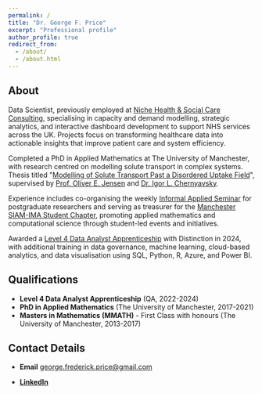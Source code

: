 ```yaml
---
permalink: /
title: "Dr. George F. Price"
excerpt: "Professional profile"
author_profile: true
redirect_from: 
  - /about/
  - /about.html
---
```


## About
Data Scientist, previously employed at [Niche Health & Social Care Consulting](https://www.nicheconsult.co.uk), specialising in capacity and demand modelling, strategic analytics, and interactive dashboard development to support NHS services across the UK. Projects focus on transforming healthcare data into actionable insights that improve patient care and system efficiency.

Completed a PhD in Applied Mathematics at The University of Manchester, with research centred on modelling solute transport in complex systems. Thesis titled "[Modelling of Solute Transport Past a Disordered Uptake Field](https://www.proquest.com/openview/609829995a22d771799a9f3d76e210ef/1?cbl=51922&diss=y&pq-origsite=gscholar)", supervised by [Prof. Oliver E. Jensen](https://personalpages.manchester.ac.uk/staff/oliver.jensen/) and [Dr. Igor L. Chernyavsky](http://math-biophys.info/wiki/).

Experience includes co-organising the weekly [Informal Applied Seminar](http://events.manchester.ac.uk/calendar/tag:ser-se-maths-appliedinformal/) for postgraduate researchers and serving as treasurer for the [Manchester SIAM-IMA Student Chapter](https://www.maths.manchester.ac.uk/~siam/), promoting applied mathematics and computational science through student-led events and initiatives.

Awarded a [Level 4 Data Analyst Apprenticeship](https://www.qa.com/apprenticeships/data/data-analyst-level-4/) with Distinction in 2024, with additional training in data governance, machine learning, cloud-based analytics, and data visualisation using SQL, Python, R, Azure, and Power BI.

## Qualifications

- **Level 4 Data Analyst Apprenticeship** (QA, 2022-2024)
- **PhD in Applied Mathematics** (The University of Manchester, 2017-2021)
- **Masters in Mathematics (MMATH)** - First Class with honours (The University of Manchester, 2013-2017)

## Contact Details

- **Email** george.frederick.price@gmail.com

- **[LinkedIn](https://uk.linkedin.com/in/gfprice)**
